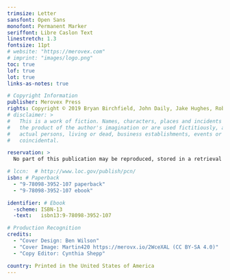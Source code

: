 ```yaml
---
trimsize: Letter
sansfont: Open Sans
monofont: Permanent Marker
seriffont: Libre Caslon Text
linestretch: 1.3
fontsize: 11pt
# website: "https://merovex.com"
# imprint: "images/logo.png"
toc: true
lof: true
lot: true
links-as-notes: true

# Copyright Information
publisher: Merovex Press
rights: Copyright © 2019 Bryan Birchfield, John Daily, Jake Hughes, Robert Koprowski, Ben Wilson
# disclaimer: >
#   This is a work of fiction. Names, characters, places and incidents are either
#   the product of the author's imagination or are used fictitiously, and any resemblance to
#   actual persons, living or dead, business establishments, events or locales is entirely
#   coincidental.

reservation: >
  No part of this publication may be reproduced, stored in a retrieval system, posted on the Internet, or transmitted, in any form or by any means, electronic, mechanical, photocopying, recording, or otherwise, without prior written permission from the authors. The only exception is by a reviewer, who may quote short excerpts in a review.

# lccn:  # http://www.loc.gov/publish/pcn/
isbn: # Paperback
  - "9-78098-3952-107 paperback"
  - "9-78098-3952-107 ebook"

identifier: # Ebook
  -scheme: ISBN-13
  -text:   isbn13:9-78098-3952-107

# Production Recognition
credits:
  - "Cover Design: Ben Wilson"
  - "Cover Image: Martin420 https://merovx.io/2WceXAL (CC BY-SA 4.0)"
  - "Copy Editor: Cynthia Shepp"

country: Printed in the United States of America
---
```


